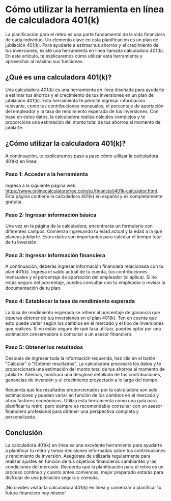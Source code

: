 Cómo utilizar la herramienta en línea de calculadora 401(k)
===========================================================

La planificación para el retiro es una parte fundamental de la vida financiera de cada individuo. Un elemento clave en esta planificación es un plan de jubilación 401(k). Para ayudarte a estimar tus ahorros y el crecimiento de tus inversiones, existe una herramienta en línea llamada calculadora 401(k). En este artículo, te explicaremos cómo utilizar esta herramienta y aprovechar al máximo sus funciones.

¿Qué es una calculadora 401(k)?
-------------------------------

Una calculadora 401(k) es una herramienta en línea diseñada para ayudarte a estimar tus ahorros y el crecimiento de tus inversiones en un plan de jubilación 401(k). Esta herramienta te permite ingresar información relevante, como tus contribuciones mensuales, el porcentaje de aportación del empleador y la tasa de rendimiento esperada de tus inversiones. Con base en estos datos, la calculadora realiza cálculos complejos y te proporciona una estimación del monto total de tus ahorros al momento de jubilarte.

¿Cómo utilizar la calculadora 401(k)?
-------------------------------------

A continuación, te explicaremos paso a paso cómo utilizar la calculadora 401(k) en línea:

### Paso 1: Acceder a la herramienta

Ingresa a la siguiente página web: <https://www.onlinecalculatorsfree.com/es/financial/401k-calculator.html>. Esta página contiene la calculadora 401(k) en español y es completamente gratuita.

### Paso 2: Ingresar información básica

Una vez en la página de la calculadora, encontrarás un formulario con diferentes campos. Comienza ingresando tu edad actual y la edad a la que planeas jubilarte. Estos datos son importantes para calcular el tiempo total de tu inversión.

### Paso 3: Ingresar información financiera

A continuación, deberás ingresar información financiera relacionada con tu plan 401(k). Ingresa el saldo actual de tu cuenta, tus contribuciones mensuales y el porcentaje de aportación del empleador (si aplica). Si no estás seguro del porcentaje, puedes consultar con tu empleador o revisar la documentación de tu plan.

### Paso 4: Establecer la tasa de rendimiento esperada

La tasa de rendimiento esperada se refiere al porcentaje de ganancia que esperas obtener de tus inversiones en el plan 401(k). Ten en cuenta que esto puede variar según los cambios en el mercado y el tipo de inversiones que realices. Si no estás seguro de qué tasa utilizar, puedes optar por una estimación conservadora o consultar a un asesor financiero.

### Paso 5: Obtener los resultados

Después de ingresar toda la información requerida, haz clic en el botón "Calcular" o "Obtener resultados". La calculadora procesará los datos y te proporcionará una estimación del monto total de tus ahorros al momento de jubilarte. Además, mostrará una desglose detallado de tus contribuciones, ganancias de inversión y el crecimiento proyectado a lo largo del tiempo.

Recuerda que los resultados proporcionados por la calculadora son solo estimaciones y pueden variar en función de los cambios en el mercado y otros factores económicos. Utiliza esta herramienta como una guía para planificar tu retiro, pero siempre es recomendable consultar con un asesor financiero profesional para obtener una perspectiva completa y personalizada.

Conclusión
----------

La calculadora 401(k) en línea es una excelente herramienta para ayudarte a planificar tu retiro y tomar decisiones informadas sobre tus contribuciones y rendimiento de inversión. Asegúrate de utilizarla regularmente para realizar ajustes en función de tus objetivos financieros cambiantes y las condiciones del mercado. Recuerda que la planificación para el retiro es un proceso continuo y cuanto antes comiences, mejor preparado estarás para disfrutar de una jubilación segura y cómoda.

¡No olvides visitar la calculadora 401(k) en línea y comenzar a planificar tu futuro financiero hoy mismo!